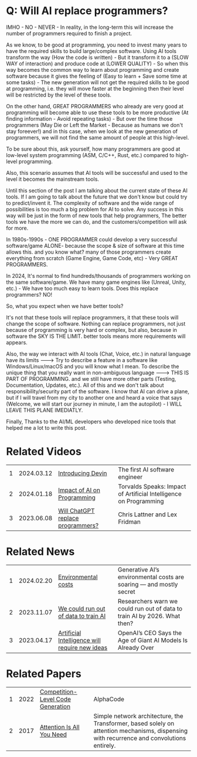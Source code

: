 Q: Will AI replace programmers?
===============================

IMHO - NO - NEVER - In reality, in the long-term this will increase the number of programmers required to finish a project.

As we know, to be good at programming, you need to invest many years to have the required skills to build large/complex software. Using AI tools transform the way (How the code is written) - But it transform it to a (SLOW WAY of interaction) and produce code at (LOWER QUALITY) - So when this way becomes the common way to learn about programming and create software because it gives the feeling of (Easy to learn + Save some time at some tasks) - The new generation will not get the required skills to be good at programming, i.e. they will move faster at the beginning then their level will be restricted by the level of these tools.

On the other hand, GREAT PROGRAMMERS who already are very good at programming will become able to use these tools to be more productive (At finding information - Avoid repeating tasks) - But over the time those programmers (May Die or Left the Market - Because as humans we don't stay foreever!) and in this case, when we look at the new generation of programmers, we will not find the same amount of people at this high-level.

To be sure about this, ask yourself, how many programmers are good at low-level system programming (ASM, C/C++, Rust, etc.) compared to high-level programming. 

Also, this scenario assumes that AI tools will be successful and used to the level it becomes the mainstream tools.

Until this section of the post I am talking about the current state of these AI tools. If I am going to talk about the future that we don't know but could try to predict/invent it. The complexity of software and the wide range of possibilities is too much a big problem for AI to solve. Any success in this way will be just in the form of new tools that help programmers, The better tools we have the more we can do, and the customers/competition will ask for more.

In 1980s-1990s - ONE PROGRAMMER could develop a very successful software/game ALONE- because the scope & size of software at this time allows this. and you know what? many of those programmers create everything from scratch (Game Engine, Game Code, etc) - Very GREAT PROGRAMMERS.

In 2024, It's normal to find hundreds/thousands of programmers working on the same software/game. We have many game engines like (Unreal, Unity, etc.) - We have too much easy to learn tools. Does this replace programmers? NO!

So, what you expect when we have better tools?

It's not that these tools will replace programmers, it that these tools will change the scope of software. Nothing can replace programmers, not just because of programming is very hard or complex, but also, because in software the SKY IS THE LIMIT. better tools means more requirements will appears.

Also, the way we interact with AI tools (Chat, Voice, etc.) in natural language have its limits ---> Try to describe a feature in a software like Windows/Linux/macOS and you will know what I mean. To describe the unique thing that you really want in non-ambiguous language ---> THIS IS PART OF PROGRAMMING. and we still have more other parts (Testing, Documentation, Updates, etc.). All of this and we don't talk about responsibility/security part of the software. I know that AI can drive a plane, but if I will travel from my city to another one and heard a voice that says (Welcome, we will start our journey in minute, I am the autopilot) - I WILL LEAVE THIS PLANE IMEDIATLY.

Finally, Thanks to the AI/ML developers who developed nice tools that helped me a lot to write this post.

Related Videos
==============

<table>
	<tr>
		<td>
			1
		</td>
		<td>
			2024.03.12
		</td>
		<td>
			 <a href="https://www.youtube.com/watch?v=fjHtjT7GO1c"> Introducing Devin </a>
		</td>
		<td>
			 The first AI software engineer
		</td>
	</tr>
	<tr>
		<td>
			2
		</td>
		<td>
			2024.01.18
		</td>
		<td>
			 <a href="https://www.youtube.com/watch?v=VHHT6W-N0ak"> Impact of AI on Programming </a>
		</td>
		<td>
			 Torvalds Speaks: Impact of Artificial Intelligence on Programming
		</td>
	</tr>
	<tr>
		<td>
			3
		</td>
		<td>
			2023.06.08
		</td>
		<td>
			 <a href="https://www.youtube.com/watch?v=ltQ9pbFukUo"> Will ChatGPT replace programmers? </a>
		</td>
		<td>
			 Chris Lattner and Lex Fridman
		</td>
	</tr>
</table>


Related News
============

<table>
	<tr>
		<td>
			1
		</td>
		<td>
			2024.02.20
		</td>
		<td>
			 <a href="https://www.nature.com/articles/d41586-024-00478-x"> Environmental costs </a>
		</td>
		<td>
			 Generative AI’s environmental costs are soaring — and mostly secret
		</td>
	</tr>
	<tr>
		<td>
			2
		</td>
		<td>
			2023.11.07
		</td>
		<td>
			 <a href="https://theconversation.com/researchers-warn-we-could-run-out-of-data-to-train-ai-by-2026-what-then-216741"> We could run out of data to train AI </a>
		</td>
		<td>
			 Researchers warn we could run out of data to train AI by 2026. What then?
		</td>
	</tr>
	<tr>
		<td>
			3
		</td>
		<td>
			2023.04.17
		</td>
		<td>
			 <a href="https://www.wired.com/story/openai-ceo-sam-altman-the-age-of-giant-ai-models-is-already-over/"> Artificial Intelligence will require new ideas </a>
		</td>
		<td>
			 OpenAI’s CEO Says the Age of Giant AI Models Is Already Over
		</td>
	</tr>
</table>


Related Papers
==============

<table>
	<tr>
		<td>
			1
		</td>
		<td>
			2022
		</td>
		<td>
			 <a href="https://arxiv.org/pdf/2203.07814.pdf"> Competition-Level Code Generation </a>
		</td>
		<td>
			 AlphaCode
		</td>
	</tr>
	<tr>
		<td>
			2
		</td>
		<td>
			2017
		</td>
		<td>
			 <a href="https://proceedings.neurips.cc/paper/2017/file/3f5ee243547dee91fbd053c1c4a845aa-Paper.pdf"> Attention Is All You Need </a>
		</td>
		<td>
			 Simple network architecture, the Transformer,
based solely on attention mechanisms, dispensing with recurrence and convolutions
entirely.
		</td>
	</tr>
</table>
